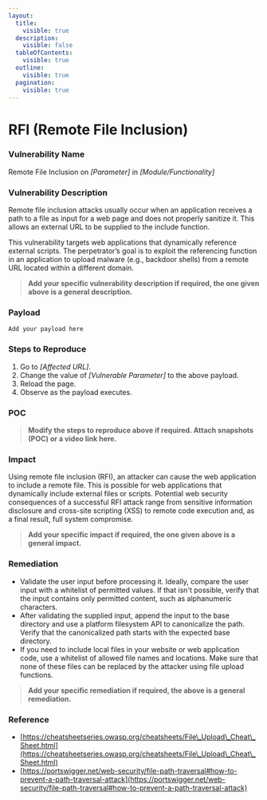 ```yaml
---
layout:
  title:
    visible: true
  description:
    visible: false
  tableOfContents:
    visible: true
  outline:
    visible: true
  pagination:
    visible: true
---
```


# **RFI (Remote File Inclusion)**

### **Vulnerability Name**

Remote File Inclusion on _\[Parameter]_ in _\[Module/Functionality]_

### **Vulnerability Description**

Remote file inclusion attacks usually occur when an application receives a path to a file as input for a web page and does not properly sanitize it. This allows an external URL to be supplied to the include function.

This vulnerability targets web applications that dynamically reference external scripts. The perpetrator’s goal is to exploit the referencing function in an application to upload malware (e.g., backdoor shells) from a remote URL located within a different domain.

> **Add your specific vulnerability description if required, the one given above is a general description.**

### **Payload**

```
Add your payload here
```

### **Steps to Reproduce**

1. Go to _\[Affected URL]_.
2. Change the value of _\[Vulnerable Parameter]_ to the above payload.
3. Reload the page.
4. Observe as the payload executes.

### **POC**

> **Modify the steps to reproduce above if required. Attach snapshots (POC) or a video link here.**

### **Impact**

Using remote file inclusion (RFI), an attacker can cause the web application to include a remote file. This is possible for web applications that dynamically include external files or scripts. Potential web security consequences of a successful RFI attack range from sensitive information disclosure and cross-site scripting (XSS) to remote code execution and, as a final result, full system compromise.

> **Add your specific impact if required, the one given above is a general impact.**

### **Remediation**

* Validate the user input before processing it. Ideally, compare the user input with a whitelist of permitted values. If that isn't possible, verify that the input contains only permitted content, such as alphanumeric characters.
* After validating the supplied input, append the input to the base directory and use a platform filesystem API to canonicalize the path. Verify that the canonicalized path starts with the expected base directory.
* If you need to include local files in your website or web application code, use a whitelist of allowed file names and locations. Make sure that none of these files can be replaced by the attacker using file upload functions.

> **Add your specific remediation if required, the above is a general remediation.**

### **Reference**

* [https://cheatsheetseries.owasp.org/cheatsheets/File\_Upload\_Cheat\_Sheet.html](https://cheatsheetseries.owasp.org/cheatsheets/File\_Upload\_Cheat\_Sheet.html)
* [https://portswigger.net/web-security/file-path-traversal#how-to-prevent-a-path-traversal-attack](https://portswigger.net/web-security/file-path-traversal#how-to-prevent-a-path-traversal-attack)
